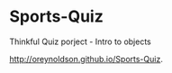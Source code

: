 Sports-Quiz
===========

Thinkful Quiz porject - Intro to objects

http://oreynoldson.github.io/Sports-Quiz.
